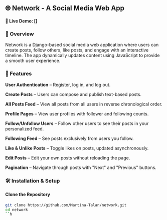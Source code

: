 ## 🌐 Network - A Social Media Web App

#### 🔗 Live Demo: []

### 📜 Overview
Network is a Django-based social media web application where users can create posts, follow others, like posts, and engage with an interactive timeline. The app dynamically updates content using JavaScript to provide a smooth user experience.

### 🚀 Features

**User Authentication** – Register, log in, and log out.  

**Create Posts** – Users can compose and publish text-based posts.  

**All Posts Feed** – View all posts from all users in reverse chronological order.  

**Profile Pages** – View user profiles with follower and following counts.  

**Follow/Unfollow Users** – Follow other users to see their posts in your personalized feed.  

**Following Feed** – See posts exclusively from users you follow.  

**Like & Unlike Posts** – Toggle likes on posts, updated asynchronously.  

**Edit Posts** – Edit your own posts without reloading the page.  

**Pagination** – Navigate through posts with "Next" and "Previous" buttons.  

### 🛠️ Installation & Setup

#### Clone the Repository
```sh
git clone https://github.com/Martina-Talan/network.git
cd network
``h

